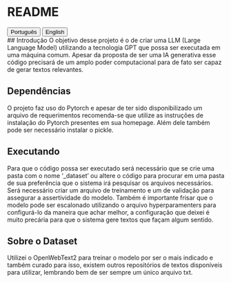 # README

<div>
    <button onclick="document.getElementById('pt').style.display='block';document.getElementById('en').style.display='none'">Português</button>
    <button onclick="document.getElementById('en').style.display='block';document.getElementById('pt').style.display='none'">English</button>
</div>

<div id="pt" style="display:block">
## Introdução
O objetivo desse projeto é o de criar uma LLM (Large Language Model) utilizando a tecnologia GPT que possa ser executada em uma máquina comum. Apesar da proposta de ser uma IA generativa esse código precisará de um amplo poder computacional para de fato ser capaz de gerar textos relevantes.

## Dependências
O projeto faz uso do Pytorch e apesar de ter sido disponibilizado um arquivo de requerimentos recomenda-se que utilize as instruções de instalação do Pytorch presentes em sua homepage. Além dele também pode ser necessário instalar o pickle.

## Executando
Para que o código possa ser executado será necessário que se crie uma pasta com o nome ‘_dataset’ ou altere o código para procurar em uma pasta de sua preferência que o sistema irá pesquisar os arquivos necessários. Será necessário criar um arquivo de treinamento e um de validação para assegurar a assertividade do modelo. Também é importante frisar que o modelo pode ser escalonado utilizando o arquivo hyperparamenters para configurá-lo da maneira que achar melhor, a configuração que deixei é muito precária para que o sistema gere textos que façam algum sentido.

## Sobre o Dataset
Utilizei o OpenWebText2 para treinar o modelo por ser o mais indicado e também curado para isso, existem outros repositórios de textos disponíveis para utilizar, lembrando bem de ser sempre um único arquivo txt.
</div>

<div id="en" style="display:none">
## Introduction
The goal of this project is to create a LLM (Large Language Model) using GPT technology that can be run on a regular machine. Despite being a generative AI, this code will require significant computational power to actually generate relevant texts.

## Dependencies
The project uses Pytorch, and although a requirements file has been provided, it is recommended to use the installation instructions available on the Pytorch homepage. Additionally, you might need to install pickle.

## Running
To run the code, you'll need to create a folder named ‘_dataset’ or modify the code to search in a folder of your preference where the system will look for the necessary files. A training file and a validation file will need to be created to ensure the model's accuracy. It is also important to note that the model can be scaled using the hyperparameters file to configure it as you see fit. The configuration I left is very basic for the system to generate texts that make any sense.

## About the Dataset
I used OpenWebText2 to train the model as it is the most recommended and curated for this purpose. There are other text repositories available for use, always remembering to have a single txt file.
</div>
